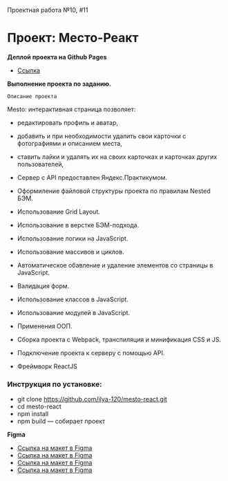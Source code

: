 Проектная работа №10, #11
# Проект: Место-Реакт

**Деплой проекта на Github Pages**

* [Ссылка](https://ilya-120.github.io/mesto-react/)


**Выполнение проекта по заданию.**

    Описание проекта
Mesto: интерактивная страница позволяет:
 * редактировать профиль и аватар,
 * добавить и при необходимости удалить свои карточки с фотографиями и описанием места,
 * ставить лайки и удалять их на своих карточках и карточках других пользователей,
 * Сервер с API предоставлен Яндекс.Практикумом.


* Оформиление файловой структуры проекта по правилам Nested БЭМ.
* Использование Grid Layout.
* Использование в верстке БЭМ-подхода.
* Использование логики на JavaScript.
* Использование массивов и циклов.
* Автоматическое обавление и удаление элементов со страницы в JavaScript.
* Валидация форм.
* Использование классов в JavaScript.
* Использование модулей в JavaScript.
* Применения ООП.
* Cборка проекта с Webpack, транспиляция и минификация CSS и JS.
* Подключение проекта к серверу с помощью API.
* Фреймворк ReactJS


### Инструкция по установке:

* git clone https://github.com/ilya-120/mesto-react.git
* cd mesto-react
* npm install
* npm build — собирает проект

**Figma**

* [Ссылка на макет в Figma](https://www.figma.com/file/2cn9N9jSkmxD84oJik7xL7/JavaScript.-Sprint-4?node-id=0%3A1)
* [Ссылка на макет в Figma](https://www.figma.com/file/bjyvbKKJN2naO0ucURl2Z0/JavaScript.-Sprint-5?node-id=0%3A1)
* [Ссылка на макет в Figma](https://www.figma.com/file/kRVLKwYG3d1HGLvh7JFWRT/JavaScript.-Sprint-6?node-id=0%3A1)
* [Ссылка на макет в Figma](https://www.figma.com/file/PSdQFRHoxXJFs2FH8IXViF/JavaScript-9-sprint?node-id=0%3A1)
